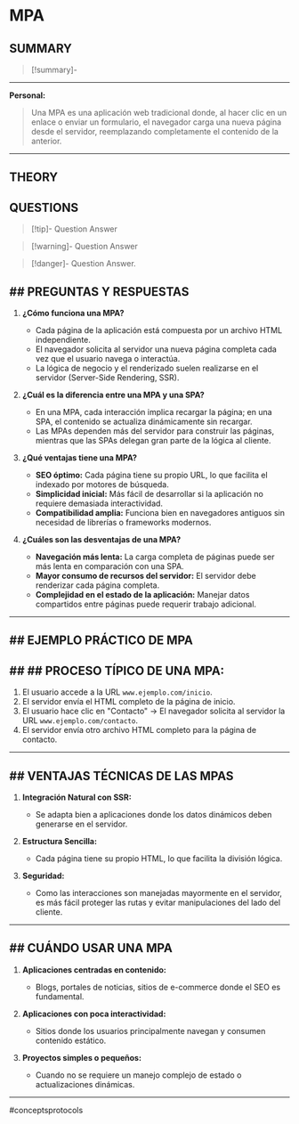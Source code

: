# MPA
## SUMMARY
> [!summary]-
> 
- - - 

**Personal:**
>Una MPA es una aplicación web tradicional donde, al hacer clic en un enlace o enviar un formulario, el navegador carga una nueva página desde el servidor, reemplazando completamente el contenido de la anterior.

- - - 
## THEORY

## QUESTIONS
> [!tip]- Question
> Answer

> [!warning]- Question
> Answer

> [!danger]- Question
> Answer.
## ##  **PREGUNTAS Y RESPUESTAS**

1. **¿Cómo funciona una MPA?**
    
    - Cada página de la aplicación está compuesta por un archivo HTML independiente.
    - El navegador solicita al servidor una nueva página completa cada vez que el usuario navega o interactúa.
    - La lógica de negocio y el renderizado suelen realizarse en el servidor (Server-Side Rendering, SSR).
2. **¿Cuál es la diferencia entre una MPA y una SPA?**
    
    - En una MPA, cada interacción implica recargar la página; en una SPA, el contenido se actualiza dinámicamente sin recargar.
    - Las MPAs dependen más del servidor para construir las páginas, mientras que las SPAs delegan gran parte de la lógica al cliente.
3. **¿Qué ventajas tiene una MPA?**
    
    - **SEO óptimo:** Cada página tiene su propio URL, lo que facilita el indexado por motores de búsqueda.
    - **Simplicidad inicial:** Más fácil de desarrollar si la aplicación no requiere demasiada interactividad.
    - **Compatibilidad amplia:** Funciona bien en navegadores antiguos sin necesidad de librerías o frameworks modernos.
4. **¿Cuáles son las desventajas de una MPA?**
    
    - **Navegación más lenta:** La carga completa de páginas puede ser más lenta en comparación con una SPA.
    - **Mayor consumo de recursos del servidor:** El servidor debe renderizar cada página completa.
    - **Complejidad en el estado de la aplicación:** Manejar datos compartidos entre páginas puede requerir trabajo adicional.

---

## ##  **EJEMPLO PRÁCTICO DE MPA**

## ## ##  PROCESO TÍPICO DE UNA MPA:

1. El usuario accede a la URL `www.ejemplo.com/inicio`.
2. El servidor envía el HTML completo de la página de inicio.
3. El usuario hace clic en "Contacto" → El navegador solicita al servidor la URL `www.ejemplo.com/contacto`.
4. El servidor envía otro archivo HTML completo para la página de contacto.

---

## ##  **VENTAJAS TÉCNICAS DE LAS MPAS**

1. **Integración Natural con SSR:**
    
    - Se adapta bien a aplicaciones donde los datos dinámicos deben generarse en el servidor.
2. **Estructura Sencilla:**
    
    - Cada página tiene su propio HTML, lo que facilita la división lógica.
3. **Seguridad:**
    
    - Como las interacciones son manejadas mayormente en el servidor, es más fácil proteger las rutas y evitar manipulaciones del lado del cliente.

---

## ##  **CUÁNDO USAR UNA MPA**

1. **Aplicaciones centradas en contenido:**
    
    - Blogs, portales de noticias, sitios de e-commerce donde el SEO es fundamental.
2. **Aplicaciones con poca interactividad:**
    
    - Sitios donde los usuarios principalmente navegan y consumen contenido estático.
3. **Proyectos simples o pequeños:**
    
    - Cuando no se requiere un manejo complejo de estado o actualizaciones dinámicas.
- - - 
#conceptsprotocols 